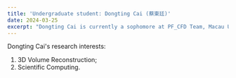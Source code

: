 ```yaml
---
title: 'Undergraduate student: Dongting Cai (蔡東廷)'
date: 2024-03-25
excerpt: "Dongting Cai is currently a sophomore at PF_CFD Team, Macau University of Science and Technology. His research interest is 3D reconstruction algorithm.<br/><img src='/images/DTC.png' width='200px'>"
---
```


Dongting Cai's research interests:

1. 3D Volume Reconstruction;
2. Scientific Computing.
